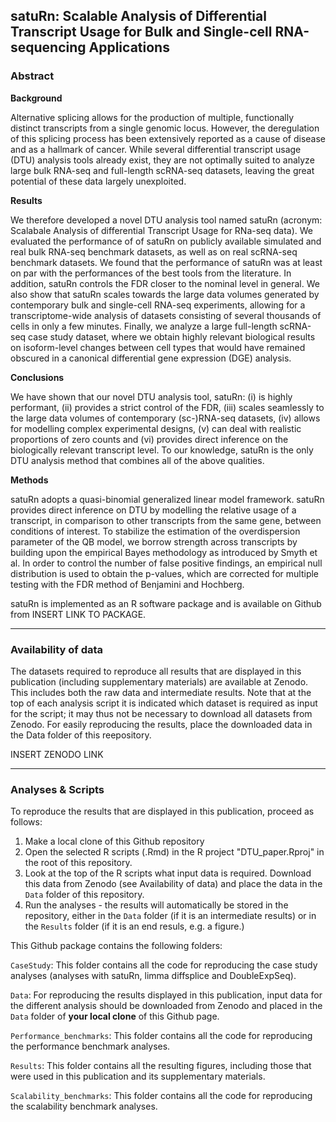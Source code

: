 ## satuRn: Scalable Analysis of Differential Transcript Usage for Bulk and Single-cell RNA-sequencing Applications

### Abstract

**Background**

Alternative splicing allows for the production of multiple, functionally distinct transcripts from a single genomic locus. However, the deregulation of this splicing process has been extensively reported as a cause of disease and as a hallmark of cancer. While several differential transcript usage (DTU) analysis tools already exist, they are not optimally suited to analyze large bulk RNA-seq and full-length scRNA-seq datasets, leaving the great potential of these data largely unexploited. 

**Results**

We therefore developed a novel DTU analysis tool named satuRn (acronym: Scalabale Analysis of differential Transcript Usage for RNa-seq data). 
We evaluated the performance of of satuRn on publicly available simulated and real bulk RNA-seq benchmark datasets, as well as on real scRNA-seq benchmark datasets. We found that the performance of satuRn was at least on par with the performances of the best tools from the literature. In addition, satuRn controls the FDR closer to the nominal level in general. 
We also show that satuRn scales towards the large data volumes generated by contemporary bulk and single-cell RNA-seq experiments, allowing for a transcriptome-wide analysis of datasets consisting of several thousands of cells in only a few minutes. Finally, we analyze a large full-length scRNA-seq case study dataset, where we obtain highly relevant biological results on isoform-level changes between cell types that would have remained obscured in a canonical differential gene expression (DGE) analysis.

**Conclusions**

We have shown that our novel DTU analysis tool, satuRn:
(i) is highly performant, 
(ii) provides a strict control of the FDR, 
(iii) scales seamlessly to the large data volumes of contemporary (sc-)RNA-seq datasets, 
(iv) allows for modelling complex experimental designs, 
(v) can deal with realistic proportions of zero counts and
(vi) provides direct inference on the biologically relevant transcript level.
To our knowledge, satuRn is the only DTU analysis method that combines all of the above qualities.

**Methods**

satuRn adopts a quasi-binomial generalized linear model framework. satuRn provides direct inference on DTU by modelling the relative usage of a transcript, in comparison to other transcripts from the same gene, between conditions of interest. To stabilize the estimation of the overdispersion parameter of the QB model, we borrow strength across transcripts by building upon the empirical Bayes methodology as introduced by Smyth et al. In order to control the number of false positive findings, an empirical null distribution is used to obtain the p-values, which are corrected for multiple testing with the FDR method of Benjamini and Hochberg. 

satuRn is implemented as an R software package and is available on Github from INSERT LINK TO PACKAGE.

***

### Availability of data

The datasets required to reproduce all results that are displayed in this publication (including supplementary materials) are available at Zenodo. This includes both the raw data and intermediate results. Note that at the top of each analysis script it is indicated which dataset is required as input for the script; it may thus not be necessary to download all datasets from Zenodo. For easily reproducing the results, place the downloaded data in the Data folder of this reepository.

INSERT ZENODO LINK

***

### Analyses & Scripts

To reproduce the results that are displayed in this publication, proceed as follows:

1. Make a local clone of this Github repository
2. Open the selected R scripts (.Rmd) in the R project "DTU_paper.Rproj" in the root of this repository.
3. Look at the top of the R scripts what input data is required. Download this data from Zenodo (see Availability of data) and place the data in the `Data`  folder of this repository.
4. Run the analyses - the results will automatically be stored in the repository, either in the `Data` folder (if it is an intermediate results) or in the `Results` folder (if it is an end resuls, e.g. a figure.)

This Github package contains the following folders:

`CaseStudy`: This folder contains all the code for reproducing the case study analyses (analyses with satuRn, limma diffsplice and DoubleExpSeq).

`Data`: For reproducing the results displayed in this publication, input data for the different analysis should be downloaded from Zenodo and placed in the `Data` folder of **your local clone** of this Github page.

`Performance_benchmarks`: This folder contains all the code for reproducing the performance benchmark analyses.

`Results`:  This folder contains all the resulting figures, including those that were used in this publication and its supplementary materials.

`Scalability_benchmarks`: This folder contains all the code for reproducing the scalability benchmark analyses.




























